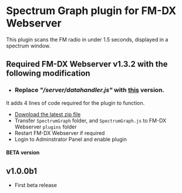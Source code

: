 # Spectrum Graph plugin for FM-DX Webserver

This plugin scans the FM radio in under 1.5 seconds, displayed in a spectrum window.

## Required FM-DX Webserver v1.3.2 with the following modification

* ### Replace _**"/server/datahandler.js"**_ with [this](https://github.com/AmateurAudioDude/FM-DX-Webserver-Plugin-Spectrum-Graph/blob/main/datahandler.js) version.
It adds 4 lines of code required for the plugin to function.


* [Download the latest zip file](https://github.com/AmateurAudioDude/FM-DX-Webserver-Plugin-Spectrum-Graph/archive/refs/heads/main.zip)
* Transfer `SpectrumGraph` folder, and `SpectrumGraph.js` to FM-DX Webserver `plugins` folder
* Restart FM-DX Webserver if required
* Login to Adminstrator Panel and enable plugin

#### BETA version

v1.0.0b1
--------
* First beta release
